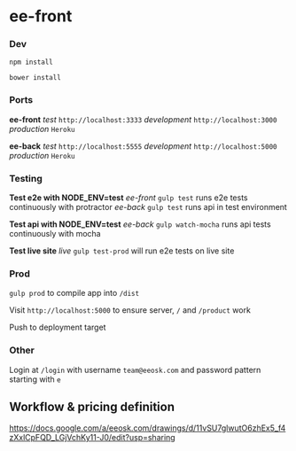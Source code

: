 ee-front
===

### Dev

`npm install`

`bower install`

### Ports

**ee-front**
*test*        `http://localhost:3333`
*development* `http://localhost:3000`
*production*  `Heroku`

**ee-back**
*test*        `http://localhost:5555`
*development* `http://localhost:5000`
*production*  `Heroku`

### Testing

**Test e2e with NODE_ENV=test**
*ee-front*    `gulp test` runs e2e tests continuously with protractor
*ee-back*     `gulp test` runs api in test environment

**Test api with NODE_ENV=test**
*ee-back*     `gulp watch-mocha` runs api tests continuously with mocha


**Test live site**
*live*        `gulp test-prod` will run e2e tests on live site

### Prod

`gulp prod` to compile app into `/dist`

Visit `http://localhost:5000` to ensure server, `/` and `/product` work

Push to deployment target

### Other

Login at `/login` with username `team@eeosk.com` and password pattern starting with `e`

## Workflow & pricing definition

https://docs.google.com/a/eeosk.com/drawings/d/11vSU7glwutO6zhEx5_f4zXxlCpFQD_LGjVchKy11-J0/edit?usp=sharing

